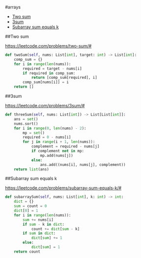 #arrays

+ [Two sum](#two-sum)
+ [3sum](#3sum)
+ [Subarray sum equals k](#subarray-sum-equals-k)


##Two sum

https://leetcode.com/problems/two-sum/#

```python
def twoSum(self, nums: List[int], target: int) -> List[int]:
    comp_sum = {}
    for i in range(len(nums)):
        required = target - nums[i]
        if required in comp_sum:
            return [comp_sum[required], i]
        comp_sum[nums[i]] = i
    return []
```

##3sum

https://leetcode.com/problems/3sum/#

```python
def threeSum(self, nums: List[int]) -> List[List[int]]:
    ans = set()
    nums.sort()
    for i in range(0, len(nums) - 2):
        mp = set()
        required = 0 - nums[i]
        for j in range(i + 1, len(nums)):
            complement = required - nums[j]
            if complement not in mp:
                mp.add(nums[j])
            else:
                ans.add((nums[i], nums[j], complement))
    return list(ans)
```

##Subarray sum equals k

https://leetcode.com/problems/subarray-sum-equals-k/#

```python
def subarraySum(self, nums: List[int], k: int) -> int:
    dict = {}
    sum = count = 0
    dict[0] = 1
    for i in range(len(nums)):
        sum += nums[i]
        if sum - k in dict:
            count += dict[sum - k]
        if sum in dict:
            dict[sum] += 1
        else:
            dict[sum] = 1
    return count
```